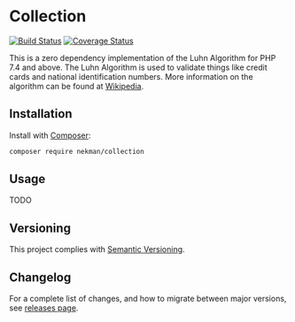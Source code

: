# Collection

[![Build Status](https://circleci.com/gh/Ekman/collection.svg?style=svg)](https://app.circleci.com/pipelines/github/Ekman/collection)
[![Coverage Status](https://coveralls.io/repos/github/Ekman/collection/badge.svg?branch=master)](https://coveralls.io/github/Ekman/collection?branch=master)

This is a zero dependency implementation of the Luhn Algorithm for PHP 7.4 and above. The Luhn Algorithm is used to validate things like credit cards and national identification numbers. More information on the algorithm can be found at [Wikipedia](http://en.wikipedia.org/wiki/Luhn_algorithm).

## Installation

Install with [Composer](https://getcomposer.org/):

```bash
composer require nekman/collection
```

## Usage

TODO

## Versioning

This project complies with [Semantic Versioning](https://semver.org/).

## Changelog

For a complete list of changes, and how to migrate between major versions, see [releases page](https://github.com/Ekman/collection/releases).
